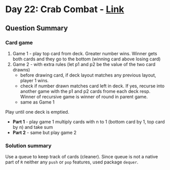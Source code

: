 # Day 22: Crab Combat  - [Link](https://adventofcode.com/2020/day/22)

## Question Summary
### Card game


1. Game 1 - play top card from deck. Greater number wins. Winner gets both cards and they go to the bottom (winning card above losing card)
2. Game 2 - with extra rules (let p1 and p2 be the value of the two card drawns)
	- before drawing card, if deck layout matches any previous layout, player 1 wins.
	- check if number drawn matches card left in deck. If yes, recurse into another game with the p1 and p2 cards frome each deck resp. Winner of recursive game is winner of round in parent game.
	- same as Game 1

Play until one deck is emptied.             


- **Part 1** - play game 1 multiply cards with n to 1 (bottom card by 1, top card by n) and take sum
- **Part 2** - same but play game 2

### Solution summary 
Use a queue to keep track of cards (cleaner). Since queue is not a native part of `R` neither any `push` or `pop` features, used package `dequer`. 